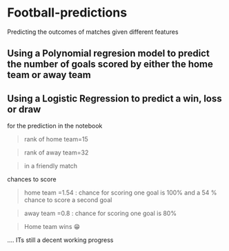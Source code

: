 # Football-predictions
Predicting the outcomes of matches given different features

## Using a Polynomial regresion model to predict the number of goals scored by either the home team or away team
## Using a Logistic Regression to predict a win, loss or draw

for the prediction in the notebook
> rank of home team=15


> rank of away team=32


> in a friendly match


chances to score
> home team =1.54 : chance for scoring one goal is 100% and a 54 % chance to score a second goal


>away team =0.8 : chance for scoring one goal is 80%


>Home team wins 😁


.... ITs still a decent working progress 
